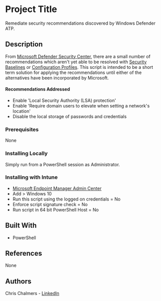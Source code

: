 # Project Title

Remediate security recommendations discovered by Windows Defender ATP.

## Description

From [Microsoft Defender Security Center](https://securitycenter.windows.com/machines), there are a small number of recommendations which aren't yet able to be resolved with [Security Baselines](https://docs.microsoft.com/en-us/mem/intune/protect/security-baselines) or [Configuration Profiles](https://docs.microsoft.com/en-us/mem/intune/configuration/device-profile-create). This script is intended to be a short term solution for applying the recommendations until either of the alternatives have been incorporated by Microsoft.

#### Recommendations Addressed

* Enable 'Local Security Authority (LSA) protection'
* Enable 'Require domain users to elevate when setting a network's location'
* Disable the local storage of passwords and credentials

### Prerequisites

None

### Installing Locally

Simply run from a PowerShell session as Administrator.

### Installing with Intune

* [Microsoft Endpoint Manager Admin Center](https://devicemanagement.microsoft.com/#blade/Microsoft_Intune_DeviceSettings/DevicesMenu/powershell)
* Add > Windows 10
* Run this script using the logged on credentials = No
* Enforce script signature check = No
* Run script in 64 bit PowerShell Host = No

## Built With

* PowerShell

## References

None

## Authors

Chris Chalmers - [LinkedIn](https://uk.linkedin.com/in/chris-chalmers)